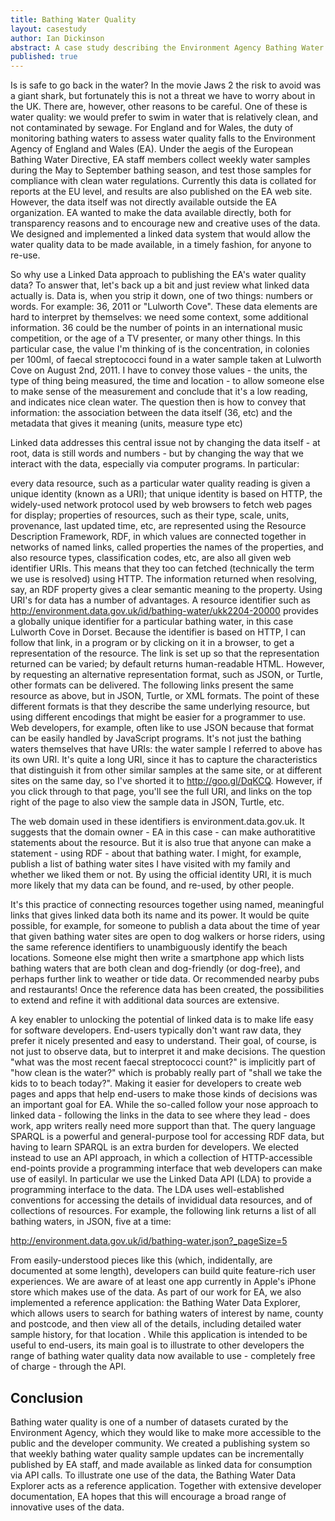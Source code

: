 ```yaml
---
title: Bathing Water Quality
layout: casestudy
author: Ian Dickinson
abstract: A case study describing the Environment Agency Bathing Water Quality as Linked Data
published: true
---
```


Is is safe to go back in the water? In the movie Jaws 2 the risk to avoid was a giant shark, but fortunately this is not a threat we have to worry about in the UK. There are, however, other reasons to be careful. One of these is water quality: we would prefer to swim in water that is relatively clean, and not contaminated by sewage. For England and for Wales, the duty of monitoring bathing waters to assess water quality falls to the Environment Agency of England and Wales (EA). Under the aegis of the European Bathing Water Directive, EA staff members collect weekly water samples during the May to September bathing season, and test those samples for compliance with clean water regulations. Currently this data is collated for reports at the EU level, and results are also published on the EA web site. However, the data itself was not directly available outside the EA organization. EA wanted to make the data available directly, both for transparency reasons and to encourage new and creative uses of the data. We designed and implemented a linked data system that would allow the water quality data to be made available, in a timely fashion, for anyone to re-use.

So why use a Linked Data approach to publishing the EA's water quality data? To answer that, let's back up a bit and just review what linked data actually is. Data is, when you strip it down, one of two things: numbers or words. For example: 36, 2011 or "Lulworth Cove". These data elements are hard to interpret by themselves: we need some context, some additional information. 36 could be the number of points in an international music competition, or the age of a TV presenter, or many other things. In this particular case, the value I'm thinking of is the concentration, in colonies per 100ml, of faecal streptococci found in a water sample taken at Lulworth Cove on August 2nd, 2011. I have to convey those values - the units, the type of thing being measured, the time and location - to allow someone else to make sense of the measurement and conclude that it's a low reading, and indicates nice clean water. The question then is how to convey that information: the association between the data itself (36, etc) and the metadata that gives it meaning (units, measure type etc)

Linked data addresses this central issue not by changing the data itself - at root, data is still words and numbers - but by changing the way that we interact with the data, especially via computer programs. In particular:

every data resource, such as a particular water quality reading is given a unique identity (known as a URI);
that unique identity is based on HTTP, the widely-used network protocol used by web browsers to fetch web pages for display;
properties of resources, such as their type, scale, units, provenance, last updated time, etc, are represented using the Resource Description Framework, RDF, in which values are connected together in networks of named links, called properties
the names of the properties, and also resource types, classification codes, etc, are also all given web identifier URIs. This means that they too can fetched (technically the term we use is resolved) using HTTP. The information returned when resolving, say, an RDF property gives a clear semantic meaning to the property.
Using URI's for data has a number of advantages. A resource identifier such as http://environment.data.gov.uk/id/bathing-water/ukk2204-20000 provides a globally unique identifier for a particular bathing water, in this case Lulworth Cove in Dorset. Because the identifier is based on HTTP, I can follow that link, in a program or by clicking on it in a browser, to get a representation of the resource. The link is set up so that the representation returned can be varied; by default returns human-readable HTML. However, by requesting an alternative representation format, such as JSON, or Turtle, other formats can be delivered. The following links present the same resource as above, but in JSON, Turtle, or XML formats. The point of these different formats is that they describe the same underlying resource, but using different encodings that might be easier for a programmer to use. Web developers, for example, often like to use JSON because that format can be easily handled by JavaScript programs. It's not just the bathing waters themselves that have URIs: the water sample I referred to above has its own URI. It's quite a long URI, since it has to capture the characteristics that distinguish it from other similar samples at the same site, or at different sites on the same day, so I've shorted it to http://goo.gl/DqKCQ. However, if you click through to that page, you'll see the full URI, and links on the top right of the page to also view the sample data in JSON, Turtle, etc.

The web domain used in these identifiers is environment.data.gov.uk. It suggests that the domain owner - EA in this case - can make authoratitive statements about the resource. But it is also true that anyone can make a statement - using RDF - about that bathing water. I might, for example, publish a list of bathing water sites I have visited with my family and whether we liked them or not. By using the official identity URI, it is much more likely that my data can be found, and re-used, by other people.

It's this practice of connecting resources together using named, meaningful links that gives linked data both its name and its power. It would be quite possible, for example, for someone to publish a data about the time of year that given bathing water sites are open to dog walkers or horse riders, using the same reference identifiers to unambiguously identify the beach locations. Someone else might then write a smartphone app which lists bathing waters that are both clean and dog-friendly (or dog-free), and perhaps further link to weather or tide data. Or recommended nearby pubs and restaurants! Once the reference data has been created, the possibilities to extend and refine it with additional data sources are extensive.

A key enabler to unlocking the potential of linked data is to make life easy for software developers. End-users typically don't want raw data, they prefer it nicely presented and easy to understand. Their goal, of course, is not just to observe data, but to interpret it and make decisions. The question "what was the most recent faecal streptococci count?" is implicitly part of "how clean is the water?" which is probably really part of "shall we take the kids to to beach today?". Making it easier for developers to create web pages and apps that help end-users to make those kinds of decisions was an important goal for EA. While the so-called follow your nose approach to linked data - following the links in the data to see where they lead - does work, app writers really need more support than that. The query language SPARQL is a powerful and general-purpose tool for accessing RDF data, but having to learn SPARQL is an extra burden for developers. We elected instead to use an API approach, in which a collection of HTTP-accessible end-points provide a programming interface that web developers can make use of easilyl. In particular we use the Linked Data API (LDA) to provide a programming interface to the data. The LDA uses well-established conventions for accessing the details of invididual data resources, and of collections of resources. For example, the following link returns a list of all bathing waters, in JSON, five at a time:

http://environment.data.gov.uk/id/bathing-water.json?_pageSize=5

From easily-understood pieces like this (which, indidentally, are documented at some length), developers can build quite feature-rich user experiences. We are aware of at least one app currently in Apple's iPhone store which makes use of the data. As part of our work for EA, we also implemented a reference application: the Bathing Water Data Explorer, which allows users to search for bathing waters of interest by name, county and postcode, and then view all of the details, including detailed water sample history, for that location . While this application is intended to be useful to end-users, its main goal is to illustrate to other developers the range of bathing water quality data now available to use - completely free of charge - through the API.

## Conclusion

Bathing water quality is one of a number of datasets curated by the Environment Agency, which they would like to make more accessible to the public and the developer community. We created a publishing system so that weekly bathing water quality sample updates can be incrementally published by EA staff, and made available as linked data for consumption via API calls. To illustrate one use of the data, the Bathing Water Data Explorer acts as a reference application. Together with extensive developer documentation, EA hopes that this will encourage a broad range of innovative uses of the data.